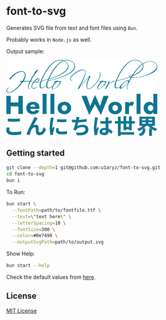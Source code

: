 # font-to-svg
Generates SVG file from text and font files using `Bun`.

Probably works in `Node.js` as well.

Output sample:

<img width="400px" src="art/sample1.svg" alt="sample">
<img width="400px" src="art/sample2.svg" alt="sample">
<img width="400px" src="art/sample3.svg" alt="sample">

## Getting started
```bash
git clone --depth=1 git@github.com:u1aryz/font-to-svg.git
cd font-to-svg
bun i
```

To Run:
```bash
bun start \
  --fontPath=path/to/fontfile.ttf \
  --text=\"text here\" \
  --letterSpacing=10 \
  --fontSize=300 \
  --color=#0e7490 \
  --outputSvgPath=path/to/output.svg
```

Show Help:
```bash
bun start --help
```

Check the default values from [here](https://github.com/u1aryz/font-to-svg/blob/b7cca3028831e04161363ddaf4911e3461a19479/src/args.ts#L4).

## License
[MIT License](LICENSE)
